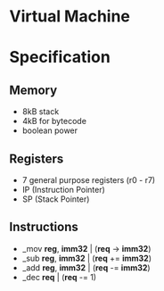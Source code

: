 # Virtual Machine

# Specification

## Memory
- 8kB stack
- 4kB for bytecode
- boolean power
## Registers
- 7 general purpose registers (r0 - r7)
- IP (Instruction Pointer)
- SP (Stack Pointer)
## Instructions
- _mov **reg**, **imm32** | (**req** -> **imm32**)
- _sub **reg**, **imm32** | (**req** += **imm32**)
- _add **reg**, **imm32** | (**req** -= **imm32**)
- _dec **req**            | (**req** -= 1)
